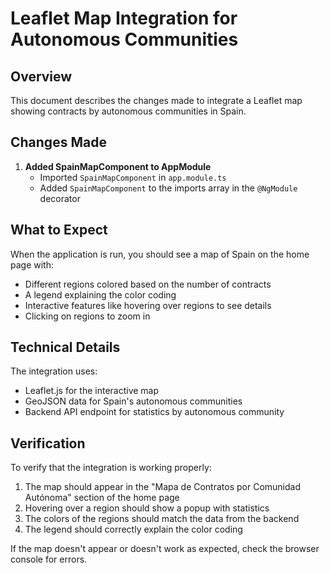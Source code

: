 # Leaflet Map Integration for Autonomous Communities

## Overview
This document describes the changes made to integrate a Leaflet map showing contracts by autonomous communities in Spain.

## Changes Made

1. **Added SpainMapComponent to AppModule**
   - Imported `SpainMapComponent` in `app.module.ts`
   - Added `SpainMapComponent` to the imports array in the `@NgModule` decorator

## What to Expect

When the application is run, you should see a map of Spain on the home page with:
- Different regions colored based on the number of contracts
- A legend explaining the color coding
- Interactive features like hovering over regions to see details
- Clicking on regions to zoom in

## Technical Details

The integration uses:
- Leaflet.js for the interactive map
- GeoJSON data for Spain's autonomous communities
- Backend API endpoint for statistics by autonomous community

## Verification

To verify that the integration is working properly:
1. The map should appear in the "Mapa de Contratos por Comunidad Autónoma" section of the home page
2. Hovering over a region should show a popup with statistics
3. The colors of the regions should match the data from the backend
4. The legend should correctly explain the color coding

If the map doesn't appear or doesn't work as expected, check the browser console for errors.